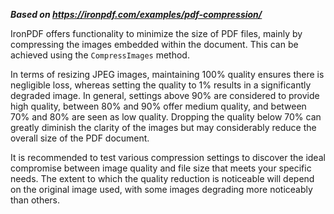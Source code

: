 ***Based on <https://ironpdf.com/examples/pdf-compression/>***

IronPDF offers functionality to minimize the size of PDF files, mainly by compressing the images embedded within the document. This can be achieved using the `CompressImages` method.

In terms of resizing JPEG images, maintaining 100% quality ensures there is negligible loss, whereas setting the quality to 1% results in a significantly degraded image. In general, settings above 90% are considered to provide high quality, between 80% and 90% offer medium quality, and between 70% and 80% are seen as low quality. Dropping the quality below 70% can greatly diminish the clarity of the images but may considerably reduce the overall size of the PDF document.

It is recommended to test various compression settings to discover the ideal compromise between image quality and file size that meets your specific needs. The extent to which the quality reduction is noticeable will depend on the original image used, with some images degrading more noticeably than others.